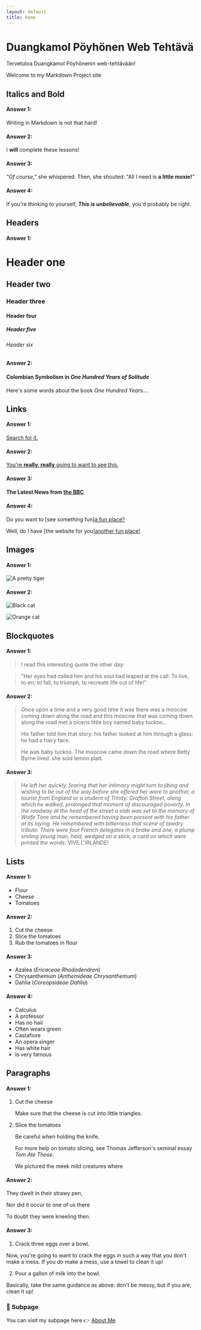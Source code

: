 ```yaml
---
layout: default
title: Home
---
```


<link rel="stylesheet" href="assets/css/custom.css">

# Duangkamol Pöyhönen Web Tehtävä
Tervetuloa Duangkamol Pöyhönenin web-tehtävään!

Welcome to my Markdown Project site

## Italics and Bold

#### Answer 1: 
Writing in Markdown is not that hard!

#### Answer 2:
I **will** complete these lessons!

#### Answer 3: 
_"Of course,"_ she whispered. Then, she shouted: "All I need is **a little moxie!**"

#### Answer 4:
If you're thinking to yourself, **_This is unbelievable_**, you'd probably be right.

## Headers

#### Answer 1:

# Header one
## Header two
### Header three
#### Header four
##### Header five
###### Header six

#### Answer 2:
#### Colombian Symbolism in _One Hundred Years of Solitude_

Here's some words about the book _One Hundred Years..._.

## Links

#### Answer 1:
[Search for it.](WWW.google.com)

#### Answer 2:
[You're **really, really** going to want to see this.](www.dailykitten.com)

#### Answer 3:
#### The Latest News from [the BBC](www.bbc.com/news)

#### Answer 4:
Do you want to [see something fun][a fun place?](www.zombo.com)

Well, do I have [the website for you][another fun place!](www.stumbleupon.com)

## Images

#### Answer 1:
![A pretty tiger](https://upload.wikimedia.org/wikipedia/commons/5/56/Tiger.50.jpg)

#### Answer 2:
![Black cat][Black]

![Orange cat][Orange]

[Black]: https://upload.wikimedia.org/wikipedia/commons/a/a3/81_INF_DIV_SSI.jpg
[Orange]: http://icons.iconarchive.com/icons/google/noto-emoji-animals-nature/256/22221-cat-icon.png

## Blockquotes

#### Answer 1:
>I read this interesting quote the other day:

>"Her eyes had called him and his soul had leaped at the call. To live, to err, to fall, to triumph, to recreate life out of life!"

#### Answer 2:
>Once upon a time and a very good time it was there was a moocow coming down along the road and this moocow that was coming down along the road met a nicens little boy named baby tuckoo...
>
>His father told him that story: his father looked at him through a glass: he had a hairy face.
>
>He was baby tuckoo. The moocow came down the road where Betty Byrne lived: she sold lemon platt.

#### Answer 3:
>_He left her quickly, fearing that her intimacy might turn to jibing and wishing to be out of the way before she offered her ware to another, a tourist from England or a student of Trinity. Grafton Street, along which he walked, prolonged that moment of discouraged poverty. In the roadway at the head of the street a slab was set to the memory of Wolfe Tone and he remembered having been present with his father at its laying. He remembered with bitterness that scene of tawdry tribute. There were four French delegates in a brake and one, a plump smiling young man, held, wedged on a stick, a card on which were printed the words:_ VIVE L'IRLANDE!

## Lists

#### Answer 1:
* Flour
* Cheese
* Tomatoes

#### Answer 2:
1. Cut the cheese
2. Slice the tomatoes
3. Rub the tomatoes in flour

#### Answer 3:
* Azalea (_Ericaceae Rhododendron_)
* Chrysanthemum (_Anthemideae Chrysanthemum_)
* Dahlia (_Coreopsideae Dahlia_)

#### Answer 4:
* Calculus 
 * A professor
 * Has no hair
 * Often wears green
* Castafiore
 * An opera singer
 * Has white hair
 * Is very famous

## Paragraphs

#### Answer 1:
1. Cut the cheese

    Make sure that the cheese is cut into little triangles.

2. Slice the tomatoes
  
    Be careful when holding the knife.
  
    For more help on tomato slicing, see Thomas Jefferson's seminal essay _Tom Ate Those_.

    We pictured the meek mild creatures where

#### Answer 2:
They dwelt in their strawy pen,


Nor did it occur to one of us there


To doubt they were kneeling then.

#### Answer 3:
1. Crack three eggs over a bowl.

 Now, you're going to want to crack the eggs in such a way that you don't make a mess.
 If you _do_ make a mess, use a towel to clean it up!

2. Pour a gallon of milk into the bowl.

 Basically, take the same guidance as above: don't be messy, but if you are, clean it up!


### 📄 Subpage

You can visit my subpage here 👉 [About Me](aboutme.md)






